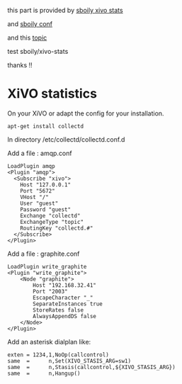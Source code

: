 this part is provided by [sboily xivo stats](https://github.com/sboily/xivo-stats)

and [sboily conf](https://github.com/sboily/config)

and this [topic](http://projects.xivo.io/issues/6071)

test sboily/xivo-stats

thanks !!

# XiVO statistics

On your XiVO or adapt the config for your installation.
```
apt-get install collectd
```
In directory /etc/collectd/collectd.conf.d

Add a file : amqp.conf
```
LoadPlugin amqp
<Plugin "amqp">
  <Subscribe "xivo">
    Host "127.0.0.1"
    Port "5672"
    VHost "/"
    User "guest"
    Password "guest"
    Exchange "collectd"
    ExchangeType "topic"
    RoutingKey "collectd.#"
  </Subscribe>
</Plugin>
```
Add a file : graphite.conf
```
LoadPlugin write_graphite
<Plugin "write_graphite">
    <Node "graphite">
        Host "192.168.32.41"
        Port "2003"
        EscapeCharacter "_"
        SeparateInstances true
        StoreRates false
        AlwaysAppendDS false
    </Node>
</Plugin>
```
Add an asterisk dialplan like:
```
exten = 1234,1,NoOp(callcontrol)
same  =      n,Set(XIVO_STASIS_ARG=sw1)
same  =      n,Stasis(callcontrol,${XIVO_STASIS_ARG})
same  =      n,Hangup()
```
